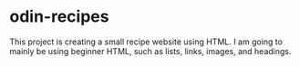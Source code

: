 # odin-recipes
This project is creating a small recipe website using HTML. I am going to mainly be using beginner
HTML, such as lists, links, images, and headings.